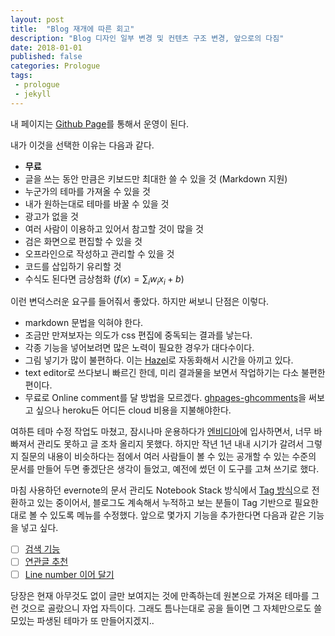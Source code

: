 ```yaml
---
layout: post
title:  "Blog 재개에 따른 회고"
description: "Blog 디자인 일부 변경 및 컨텐츠 구조 변경, 앞으로의 다짐"
date: 2018-01-01
published: false
categories: Prologue
tags:
 - prologue
 - jekyll
---
```


내 페이지는 [Github Page](https://pages.github.com)를 통해서 운영이 된다.

내가 이것을 선택한 이유는 다음과 같다.
* __무료__
* 글을 쓰는 동안 만큼은 키보드만 최대한 쓸 수 있을 것 (Markdown 지원)
* 누군가의 테마를 가져올 수 있을 것
* 내가 원하는대로 테마를 바꿀 수 있을 것
* 광고가 없을 것
* 여러 사람이 이용하고 있어서 참고할 것이 많을 것
* 검은 화면으로 편집할 수 있을 것
* 오프라인으로 작성하고 관리할 수 있을 것
* 코드를 삽입하기 유리할 것
* 수식도 된다면 금상첨화 ($f(x)=\sum_i w_i x_i + b$)

이런 변덕스러운 요구를 들어줘서 좋았다. 하지만 써보니 단점은 이렇다.
* markdown 문법을 익혀야 한다.
* 조금만 만져보자는 의도가 css 편집에 중독되는 결과를 낳는다.
* 각종 기능을 넣어보려면 많은 노력이 필요한 경우가 대다수이다.
* 그림 넣기가 많이 불편하다. 이는 [Hazel](https://www.noodlesoft.com)로 자동화해서 시간을 아끼고 있다.
* text editor로 쓰다보니 빠르긴 한데, 미리 결과물을 보면서 작업하기는 다소 불편한 편이다.
* 무료로 Online comment를 달 방법을 모르겠다. [ghpages-ghcomments](http://downtothewire.io/ghpages-ghcomments/about/)을 써보고 싶으나 heroku든 어디든 cloud 비용을 지불해야한다.

여하튼 테마 수정 작업도 마쳤고, 잠시나마 운용하다가 [엔비디아](http://www.nvidia.co.kr/page/home.html)에 입사하면서,
너무 바빠져서 관리도 못하고 글 조차 올리지 못했다. 하지만 작년 1년 내내 시기가 갈려서 그렇지 질문의 내용이 비슷하다는 점에서 여러 사람들이 볼 수 있는 공개할 수 있는 수준의 문서를 만들어 두면 좋겠단은 생각이 들었고, 예전에 썼던 이 도구를 고쳐 쓰기로 했다.

마침 사용하던 evernote의 문서 관리도 Notebook Stack 방식에서 [Tag 방식](https://brunch.co.kr/@sshong/52)으로 전환하고 있는 중이어서, 블로그도 계속해서 누적하고 보는 분들이 Tag 기반으로 필요한대로 볼 수 있도록 메뉴를 수정했다.
앞으로 몇가지 기능을 추가한다면 다음과 같은 기능을 넣고 싶다.
* [ ] [검색 기능](https://imyeonn.github.io/blog/blog/30/)
* [ ] [연관글 추천](https://blog.webjeda.com/jekyll-related-posts/)
* [ ] [Line number 이어 달기](https://nashenas88.github.io/posts/how-to-exclude-code-line-numbers-from-selection-in-jekyll/)

당장은 현재 아무것도 없이 글만 보여지는 것에 만족하는데 원본으로 가져온 테마를 그런 것으로 골랐으니 자업 자득이다. 그래도 틈나는대로 공을 들이면 그 자체만으로도 쓸모있는 파생된 테마가 또 만들어지겠지..
